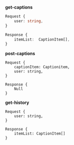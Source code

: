 **get-captions**

```typescript
Request {
	user: string,
}

Response {
    itemList:  CaptionItem[],
}
```

**post-captions**

```
Request {
	captionItem: Captionitem,
	user: string,
}

Response {
	Null
}
```

**get-history**

```
Request {
	user: string,
}

Response {
	itemList: CaptionItem[]
}
```

